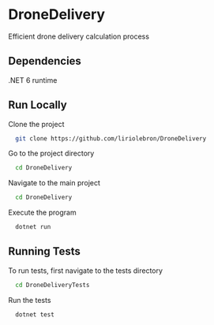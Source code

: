 
# DroneDelivery

Efficient drone delivery calculation process

## Dependencies

.NET 6 runtime 

## Run Locally

Clone the project

```bash
  git clone https://github.com/liriolebron/DroneDelivery
```

Go to the project directory

```bash
  cd DroneDelivery
```

Navigate to the main project

```bash
  cd DroneDelivery
```

Execute the program

```bash
  dotnet run
```

## Running Tests

To run tests, first navigate to the tests directory

```bash
  cd DroneDeliveryTests
```

Run the tests

```bash
  dotnet test
```
